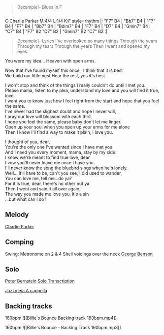 > [!example]- Blues in F
> ```music-abc
C:Charlie Parker
M:4/4
L:1/4
K:F style=rhythm
|: "F7" B4 | "Bb7" B4 | "F7" B4 | "F7" B4 | 
"Bb7" B4 | "Bdim7" B4 | "F7" B4 | "D7" B4 |
"Gmin7" B4 | "C7" B4 | "F7" B2 "D7" B2 | "Gmin7" B2 "C7" B2 :|

> [!example]- Lyrics
> I've overlooked so many things
Through the years  
Through my tears
Through the years
Then I went and opened my eyes.
>
You were my idea...
Heaven with open arms.
>
Now that I've found myself this once, 
I think that it is best  
We build our little nest
Hear the rest, yes it's best  
>
I won't stop and think of the things I really couldn't do until I met you.  
Please mama, listen to my plea, understand my love and you will find it true, love.  
I want you to know just how I feel right from the start and hope that you feel the same.  
I've never had the slighest doubt and hope I never will,  
I pray our love will blossom with each thrill,   
I hope you feel the same, please baby don't let me linger.  
Open up your soul when you open up your arms for me alone  
Then I know I'll find a way to make it plain, I love you.  
>
I thought of you, dear,   
You're the only one I've wanted since I have met you  
And I need you every moment, mama, stay by my side.  
I know we're meant to find true love, dear  
I vow you'll never leave me once I have you.  
I'll never know the song the bluebird sings when he's lonely.  
Well... it'll have to be, can't you see, I did used to wander,  
You can love me, tell me...do ya?  
For it is true, dear, there's no other but ya.  
Then I went and said it all over again,  
The way you made me love you, it's a sin  
...but what can I do?

## Melody
[Charlie Parker](https://www.youtube.com/watch?v=S4mRaEzwTYo&ab_channel=MINICQQPER)

## Comping 
Swing: Metronome on 2 & 4
Shell voicings over the neck
[George Benson](https://www.youtube.com/watch?v=1lsJzJ8Svac&ab_channel=georgebensonfan01)

## Solo
[Peter Bernstein Solo Transcription](https://www.youtube.com/watch?v=Op7HxiMMPFQ&ab_channel=JazzTranscriptions.CristinelManascurta) 

[Jazzmeia A cappella](https://www.youtube.com/watch?v=gXofzTD5cYU&ab_channel=TheCapsulocityNetwork)

## Backing tracks

180bpm
![[Billie's Bounce Backing track 180bpm.mp4]]

160bpm
![[Billie's Bounce - Backing Track 160bpm.mp3]]
